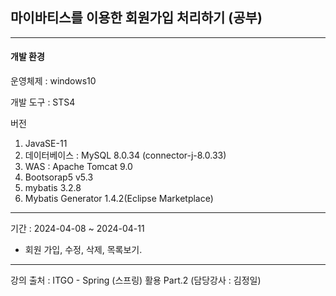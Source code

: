 ## 마이바티스를 이용한 회원가입 처리하기 (공부)
---
#### 개발 환경
운영체제 : windows10

개발 도구 : STS4

버전
1. JavaSE-11
2. 데이터베이스 : MySQL 8.0.34 (connector-j-8.0.33)
3. WAS : Apache Tomcat 9.0
4. Bootsorap5 v5.3
5. mybatis 3.2.8
6. Mybatis Generator 1.4.2(Eclipse Marketplace)
---
기간 : 2024-04-08 ~ 2024-04-11
* 회원 가입, 수정, 삭제, 목록보기.

---
강의 출처 :  ITGO - Spring (스프링) 활용 Part.2 (담당강사 :	김정일)
